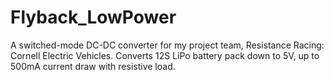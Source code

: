 # Flyback_LowPower
A switched-mode DC-DC converter for my project team, Resistance Racing: Cornell Electric Vehicles.  Converts 12S LiPo battery pack down to 5V, up to 500mA current draw with resistive load.
